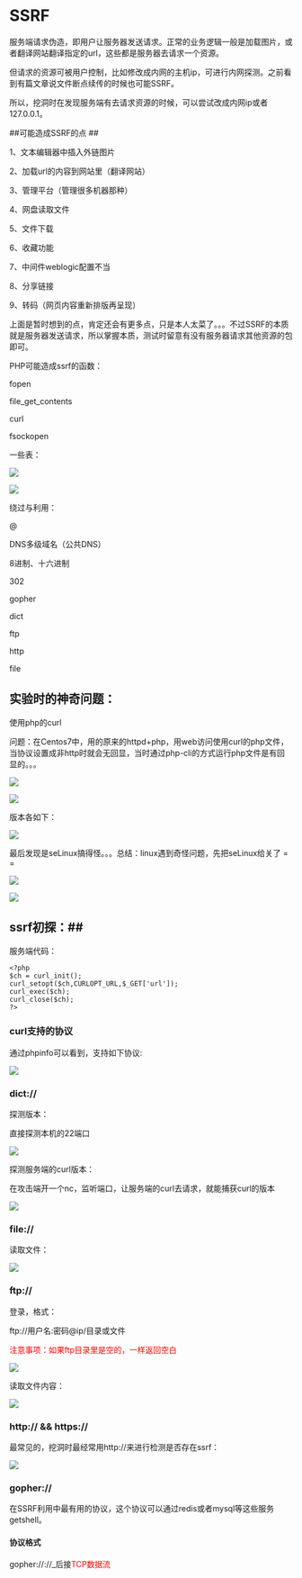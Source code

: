 # SSRF

服务端请求伪造，即用户让服务器发送请求。正常的业务逻辑一般是加载图片，或者翻译网站翻译指定的url，这些都是服务器去请求一个资源。

但请求的资源可被用户控制，比如修改成内网的主机ip，可进行内网探测。之前看到有篇文章说文件断点续传的时候也可能SSRF。

所以，挖洞时在发现服务端有去请求资源的时候，可以尝试改成内网ip或者127.0.0.1。

##可能造成SSRF的点 ##

1、文本编辑器中插入外链图片

2、加载url的内容到网站里（翻译网站）

3、管理平台（管理很多机器那种）

4、网盘读取文件

5、文件下载

6、收藏功能

7、中间件weblogic配置不当

8、分享链接

9、转码（网页内容重新排版再呈现）


上面是暂时想到的点，肯定还会有更多点，只是本人太菜了。。。不过SSRF的本质就是服务器发送请求，所以掌握本质，测试时留意有没有服务器请求其他资源的包即可。

PHP可能造成ssrf的函数：

fopen

file_get_contents

curl

fsockopen



一些表：

![](./SSRF/1.png)

![](./SSRF/2.png)


绕过与利用：

@

DNS多级域名（公共DNS）

8进制、十六进制

302

gopher

dict

ftp

http

file


## 实验时的神奇问题： ##

使用php的curl

问题：在Centos7中，用的原来的httpd+php，用web访问使用curl的php文件，当协议设置成非http时就会无回显，当时通过php-cli的方式运行php文件是有回显的。。。

![](./SSRF/4.png)

![](./SSRF/3.png)


版本各如下：

![](./SSRF/5.png)

最后发现是seLinux搞得怪。。。总结：linux遇到奇怪问题，先把seLinux给关了 = =

![](./SSRF/6.png)

![](./SSRF/7.png)


## ssrf初探：##

服务端代码：

	<?php
	$ch = curl_init();
	curl_setopt($ch,CURLOPT_URL,$_GET['url']);
	curl_exec($ch);
	curl_close($ch);
	?>



### curl支持的协议 ###

通过phpinfo可以看到，支持如下协议:

![](./SSRF/11.png)




### dict:// ###

探测版本：

直接探测本机的22端口

![](./SSRF/8.png)


探测服务端的curl版本：

在攻击端开一个nc，监听端口，让服务端的curl去请求，就能捕获curl的版本

![](./SSRF/9.png)





### file:// ###

读取文件：

![](./SSRF/10.png)




### ftp:// ###

登录，格式：

ftp://用户名:密码@ip/目录或文件

<font color="red">注意事项：如果ftp目录里是空的，一样返回空白</font>

![](./SSRF/12.png)

读取文件内容：

![](./SSRF/13.png)




### http:// && https:// ###

最常见的，挖洞时最经常用http://来进行检测是否存在ssrf：

![](./SSRF/14.png)



### gopher:// ###

在SSRF利用中最有用的协议，这个协议可以通过redis或者mysql等这些服务getshell。


#### 协议格式 ####

gopher://<host>:<port>//<gopher-path>_后接<font color="red">TCP数据流</font>




